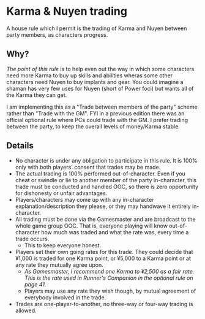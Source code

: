 # Karma & Nuyen trading

A house rule which I permit is the trading of Karma and Nuyen between party members, as characters progress.

## Why?

_The point of this rule_ is to help even out the way in which some characters need more Karma to buy up skills and abilities wheras some other characters need Nuyen to buy implants and gear.
You could imagine a shaman has very few uses for Nuyen (short of Power foci) but wants all of the Karma they can get.

I am implementing this as a "Trade between members of the party" scheme rather than "Trade with the GM".
FYI in a previous edition there was an official optional rule where PCs could trade with the GM.
I prefer trading between the party, to keep the overall levels of money/Karma stable.

## Details

* No character is under any obligation to participate in this rule.  It is 100% only with both players' consent that trades may be made.
* The actual trading is 100% performed out-of-character.  Even if you cheat or swindle or lie to another member of the party in-character, this trade must be conducted and handled OOC, so there is zero opportunity for dishonesty or unfair advantages.
* Players/characters may come up with any in-character explanation/description they please, or they may handwave it entirely in-character.
* All trading must be done via the Gamesmaster and are broadcast to the whole game group OOC.  That is, everyone playing will know out-of-character how much was traded and what the rate was, every time a trade occurs.
    * This to keep everyone honest.
* Players set their own going rates for this trade.  They could decide that ¥1,000 is traded for one Karma point, or ¥5,000 to a Karma point or at any rate they mutually agree upon.
    * _As Gamesmaster, I recommend one Karma to ¥2,500 as a fair rate.  This is the rate used in Runner's Companion in the optional rule on page 41._
    * Players may use any rate they wish though, by mutual agreement of everybody involved in the trade.
* Trades are one-player-to-another, no three-way or four-way trading is allowed.
